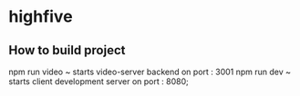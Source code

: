 # highfive


## How to build project

npm run video ~ starts video-server backend on port : 3001
npm run dev ~ starts client development server on port : 8080;
